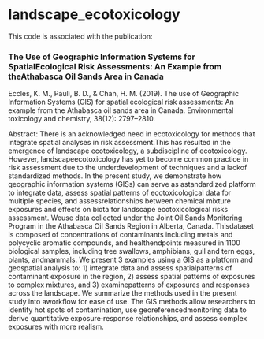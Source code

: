 # landscape_ecotoxicology

This code is associated with the publication:  
### The Use of Geographic Information Systems for SpatialEcological Risk Assessments: An Example from theAthabasca Oil Sands Area in Canada

Eccles, K. M., Pauli, B. D., & Chan, H. M. (2019). The use of Geographic Information Systems (GIS) for spatial ecological risk assessments: An example from the Athabasca oil sands area in Canada. Environmental toxicology and chemistry, 38(12): 2797–2810.

Abstract: There is an acknowledged need in ecotoxicology for methods that integrate spatial analyses in risk assessment.This has resulted in the emergence of landscape ecotoxicology, a subdiscipline of ecotoxicology. However, landscapeecotoxicology has yet to become common practice in risk assessment due to the underdevelopment of techniques and a lackof standardized methods. In the present study, we demonstrate how geographic information systems (GISs) can serve as astandardized platform to integrate data, assess spatial patterns of ecotoxicological data for multiple species, and assessrelationships between chemical mixture exposures and effects on biota for landscape ecotoxicological risks assessment. Weuse data collected under the Joint Oil Sands Monitoring Program in the Athabasca Oil Sands Region in Alberta, Canada. Thisdataset is composed of concentrations of contaminants including metals and polycyclic aromatic compounds, and healthendpoints measured in 1100 biological samples, including tree swallows, amphibians, gull and tern eggs, plants, andmammals. We present 3 examples using a GIS as a platform and geospatial analysis to: 1) integrate data and assess spatialpatterns of contaminant exposure in the region, 2) assess spatial patterns of exposures to complex mixtures, and 3) examinepatterns of exposures and responses across the landscape. We summarize the methods used in the present study into aworkflow for ease of use. The GIS methods allow researchers to identify hot spots of contamination, use georeferencedmonitoring data to derive quantitative exposure‐response relationships, and assess complex exposures with more realism.
